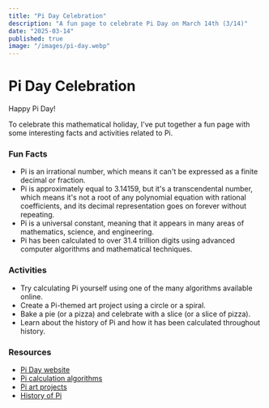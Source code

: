 ```yaml
---
title: "Pi Day Celebration"
description: "A fun page to celebrate Pi Day on March 14th (3/14)"
date: "2025-03-14"
published: true
image: "/images/pi-day.webp"
---
```


# Pi Day Celebration

Happy Pi Day!

To celebrate this mathematical holiday, I've put together a fun page with some interesting facts and activities related to Pi.

### Fun Facts

* Pi is an irrational number, which means it can't be expressed as a finite decimal or fraction.
* Pi is approximately equal to 3.14159, but it's a transcendental number, which means it's not a root of any polynomial equation with rational coefficients, and its decimal representation goes on forever without repeating.
* Pi is a universal constant, meaning that it appears in many areas of mathematics, science, and engineering.
* Pi has been calculated to over 31.4 trillion digits using advanced computer algorithms and mathematical techniques.

### Activities

* Try calculating Pi yourself using one of the many algorithms available online.
* Create a Pi-themed art project using a circle or a spiral.
* Bake a pie (or a pizza) and celebrate with a slice (or a slice of pizza).
* Learn about the history of Pi and how it has been calculated throughout history.

### Resources

* [Pi Day website](https://www.piday.org/)
* [Pi calculation algorithms](https://en.wikipedia.org/wiki/Approximations_of_%CF%80)
* [Pi art projects](https://www.pinterest.com/search/pins/?q=pi%20art)
* [History of Pi](https://en.wikipedia.org/wiki/History_of_pi)
